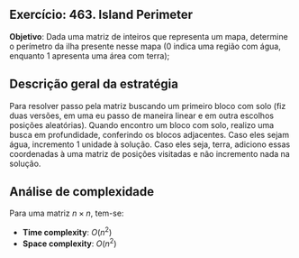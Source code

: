 ## Exercício: 463. Island Perimeter
**Objetivo**: Dada uma matriz de inteiros que representa um mapa, determine o perímetro da ilha presente nesse mapa (0 indica uma região com água, enquanto 1 apresenta uma área com terra);

## Descrição geral da estratégia
Para resolver passo pela matriz buscando um primeiro bloco com solo (fiz duas versões, em uma eu passo de maneira linear e em outra escolhos posições aleatórias). Quando encontro um bloco com solo, realizo uma busca em profundidade, conferindo os blocos adjacentes. Caso eles sejam água, incremento 1 unidade à solução. Caso eles seja, terra, adiciono essas coordenadas à uma matriz de posições visitadas e não incremento nada na solução.

## Análise de complexidade
Para uma matriz $n \times n$, tem-se:
- **Time complexity**: $O(n^2)$
- **Space complexity**: $O(n^2)$